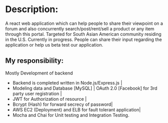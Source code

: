 # Description:

A react web application which can help people to share their viewpoint on a forum and also concurrently search/post/rent/sell a product or any item through this portal. Targeted for South Asian American community residing in the U.S. Currently in progress. People can share their input regarding the application or help us beta test our application. 

## My responsibility:

Mostly Development of backend
- Backend is completed written in Node.js/Express.js | 
- Modeling data and Database [MySQL] | OAuth 2.0 [Facebook] for 3rd party user registration | 
- JWT for Authorization of resource | 
- Bcrypt (Hash) for forward secrecy of password| 
- AWS EC2 (Deployment) and ELB for fault tolerant application| 
- Mocha and Chai for Unit testing and Integration Testing.
